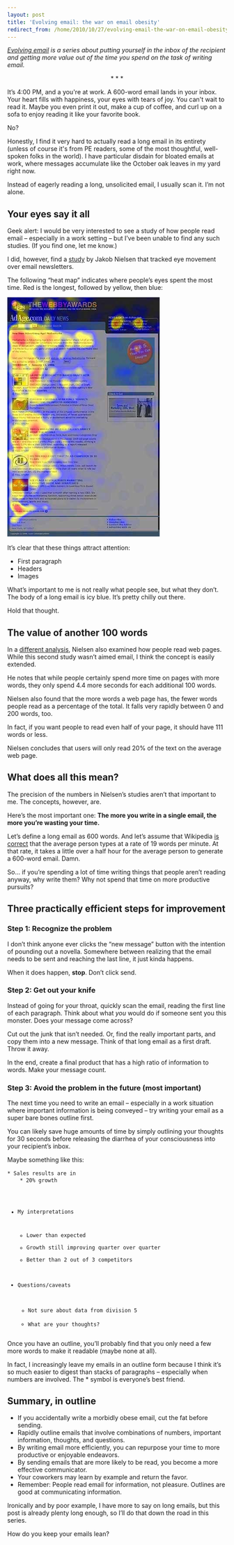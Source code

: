 ```yaml
---
layout: post
title: 'Evolving email: the war on email obesity'
redirect_from: /home/2010/10/27/evolving-email-the-war-on-email-obesity/index.html
---
```

<p><em><a href="http://www.practicallyefficient.com/tag/evolving-email">Evolving email</a> is a series about putting yourself in the inbox of the recipient and getting more value out of the time you spend on the task of writing email.</em>
<p style="text-align: center;">* * *</p>
<p>It’s 4:00 PM, and a you're at work. A 600-word email lands in your inbox. Your heart fills with happiness, your eyes with tears of joy. You can't wait to read it. Maybe you even print it out, make a cup of coffee, and curl up on a sofa to enjoy reading it like your favorite book.</p>
<p>No?</p>
<p>Honestly, I find it very hard to actually read a long email in its entirety (unless of course it's from PE readers, some of the most thoughtful, well-spoken folks in the world). I have particular disdain for bloated emails at work, where messages accumulate like the October oak leaves in my yard right now.</p>
<p>Instead of eagerly reading a long, unsolicited email, I usually scan it.  I’m not alone.</p>
<h2 id="youreyessayitall">Your eyes say it all</h2>
<p>Geek alert: I would be very interested to see a study of how people read email – especially in a work setting – but I’ve been unable to find any such studies.  (If you find one, let me know.)</p>
<p>I did, however, find a <a href="http://www.useit.com/alertbox/newsletters.html">study</a> by Jakob Nielsen that tracked  eye movement over email newsletters.</p>
<p>The following “heat map” indicates where people’s eyes spent the most time. Red is the longest, followed by yellow, then blue:</p>
<p><a href="/img/newsletter_heatmap-pe.jpg"><img class="aligncenter size-full wp-image-1864" title="newsletter_heatmap-pe" src="/img/newsletter_heatmap-pe.jpg" alt="" width="350" height="548" /></a></p>
<p>It’s clear that these things attract attention:</p>
<ul>
<li>First paragraph</li>
<li>Headers</li>
<li>Images</li>
</ul>
<p>What’s important to me is not really what people see, but what they don’t.  The body of a long email is icy blue. It’s pretty chilly out there.</p>
<p>Hold that thought.</p>
<h2 id="thevalueofanother100words">The value of another 100 words</h2>
<p>In a <a href="http://www.useit.com/alertbox/percent-text-read.html">different analysis</a>, Nielsen also examined how people read web pages. While this second study wasn’t aimed email, I think the concept is easily extended.</p>
<p>He notes that while people certainly spend more time on pages with more words, they only spend 4.4 more seconds for each additional 100 words.</p>
<p>Nielsen also found that the more words a web page has, the fewer words people read as a percentage of the total.  It falls very rapidly between 0 and 200 words, too.</p>
<p>In fact, if you want people to read even half of your page, it should have 111 words or less.</p>
<p>Nielsen concludes that users will only read 20% of the text on the average web page.</p>
<h2 id="whatdoesallthismean">What does all this mean?</h2>
<p>The precision of the numbers in Nielsen’s studies aren’t that important to me.  The concepts, however, are.</p>
<p>Here’s the most important one: <strong>The more you write in a single email, the more you’re wasting your time.</strong></p>
<p>Let’s define a long email as 600 words. And let’s assume that Wikipedia <a href="http://en.wikipedia.org/wiki/Words_per_minute">is correct</a> that the average person types at a rate of 19 words per minute. At that rate, it takes a little over a half hour for the average person to generate a 600-word email. Damn.</p>
<p>So… if you’re spending a lot of time writing things that people aren’t reading anyway, why write them? Why not spend that time on more productive pursuits?</p>
<h2 id="practicallyefficientstepsforimprovement">Three practically efficient steps for improvement</h2>
<h3 id="step1:recognizetheproblem">Step 1: Recognize the problem</h3>
<p>I don’t think anyone ever clicks the “new message” button with the intention of pounding out a novella.  Somewhere between realizing that the email needs to be sent and reaching the last line, it just kinda happens.</p>
<p>When it does happen, <strong>stop</strong>.  Don’t click send.</p>
<h3 id="step2:getoutyourknife">Step 2: Get out your knife</h3>
<p>Instead of going for your throat, quickly scan the email, reading the first line of each paragraph.  Think about what <em>you</em> would do if someone sent you this monster.  Does your message come across?</p>
<p>Cut out the junk that isn’t needed. Or, find the really important parts, and copy them into a new message.  Think of that long email as a first draft. Throw it away.</p>
<p>In the end, create a final product that has a high ratio of information to words. Make your message count.</p>
<h3 id="step3:avoidtheprobleminthefuturemostimportant">Step 3: Avoid the problem in the future (most important)</h3>
<p>The next time you need to write an email – especially in a work situation where important information is being conveyed – try writing your email as a super bare bones outline first.</p>
<p>You can likely save huge amounts of time by simply outlining your thoughts for 30 seconds before releasing the diarrhea of your consciousness into your recipient’s inbox.</p>
<p>Maybe something like this:</p>
<pre><code>* Sales results are in
    * 20% growth

* My interpretations
    * Lower than expected
    * Growth still improving quarter over quarter
    * Better than 2 out of 3 competitors

* Questions/caveats
    * Not sure about data from division 5
    * What are your thoughts?</code></pre>
<p>Once you have an outline, you’ll probably find that you only need a few more words to make it readable (maybe none at all).</p>
<p>In fact, I increasingly leave my emails in an outline form because I think it’s so much easier to digest than stacks of paragraphs – especially when numbers are involved.  The * symbol is everyone’s best friend.</p>
<h2 id="summaryinoutline">Summary, in outline</h2>
<ul>
<li>If you accidentally write a morbidly obese email, cut the fat before sending.</li>
<li>Rapidly outline emails that involve combinations of numbers, important information, thoughts, and questions.</li>
<li>By writing email more efficiently, you can repurpose your time to more productive or enjoyable endeavors.</li>
<li>By sending emails that are more likely to be read, you become a more effective communicator.</li>
<li>Your coworkers may learn by example and return the favor.</li>
<li>Remember: People read email for information, not pleasure. Outlines are good at communicating information.</li>
</ul>
<p>Ironically and by poor example, I have more to say on long emails, but this post is already plenty long enough, so I’ll do that down the road in this series.</p>
<p>How do you keep your emails lean?</p>
